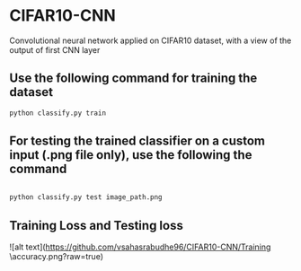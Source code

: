 # CIFAR10-CNN
Convolutional neural network applied on CIFAR10 dataset, with a view of the output of first CNN layer

## Use the following command for training the dataset
```python
python classify.py train
```

## For testing the trained classifier on a custom input (.png file only), use the following the command

``` python

python classify.py test image_path.png

```

## Training Loss and Testing loss
![alt text](https://github.com/vsahasrabudhe96/CIFAR10-CNN/Training \accuracy.png?raw=true)
